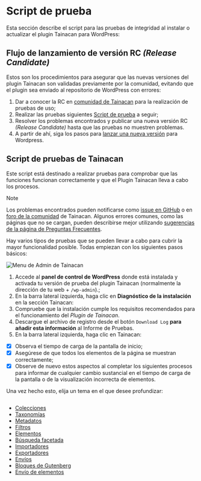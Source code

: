 # Script de prueba


Esta sección describe el script para las pruebas de integridad al instalar o actualizar el plugin Tainacan para WordPress:

## Flujo de lanzamiento de versión RC _(Release Candidate)_

Estos son los procedimientos para asegurar que las nuevas versiones del plugin Tainacan son validadas previamente por la comunidad, evitando que el plugin sea enviado al repositorio de WordPress con errores:

1. Dar a conocer la RC en [comunidad de Tainacan](https://tainacan.discourse.group) para la realización de pruebas de uso;
2. Realizar las pruebas siguientes [Script de prueba](#script-de-pruebas-de-tainacan) a seguir;
3. Resolver los problemas encontrados y publicar una nueva versión RC _(Release Candidate)_ hasta que las pruebas no muestren problemas.
4. A partir de ahí, siga los pasos para [lanzar una nueva versión](/es-mx/dev/release.md) para Wordpress.

## Script de pruebas de Tainacan

Este script está destinado a realizar pruebas para comprobar que las funciones funcionan correctamente y que el Plugin Tainacan lleva a cabo los procesos.

> [!NOTE]
> Los problemas encontrados pueden notificarse como [issue en GitHub](https://github.com/tainacan/tainacan/issues ":ignore") o en [foro de la comunidad](https://tainacan.discourse.group ":ignore") de Tainacan. Algunos errores comunes, como las páginas que no se cargan, pueden describirse mejor utilizando [sugerencias de la página de Preguntas Frecuentes](/es-mx/faq#creo-que-encontré-un-error-¿qué-tengo-que-hacer).

Hay varios tipos de pruebas que se pueden llevar a cabo para cubrir la mayor funcionalidad posible. Todas empiezan con los siguientes pasos básicos:

![Menu de Admin de Tainacan](/_assets/images/release-testing-1.png ':class=alignright')

1. Accede al **panel de control de WordPress** donde está instalada y activada tu versión de prueba del plugin Tainacan (normalmente la dirección de tu web + `/wp-admin`).;
2. En la barra lateral izquierda, haga clic en **Diagnóstico de la instalación** en la sección Tainacan:
3. Compruebe que la instalación cumple los requisitos recomendados para el funcionamiento del _Plugin de Tainacan_.
4. Descargue el archivo de registro desde el botón `Download Log` **para añadir esta información** al Informe de Pruebas.
5. En la barra lateral izquierda, haga clic en Tainacan:

- [x] Observa el tiempo de carga de la pantalla de inicio;
- [x] Asegúrese de que todos los elementos de la página se muestran correctamente;
- [x] Observe de nuevo estos aspectos al completar los siguientes procesos para informar de cualquier cambio sustancial en el tiempo de carga de la pantalla o de la visualización incorrecta de elementos.

Una vez hecho esto, elija un tema en el que desee profundizar:

<div style="column-count: 2; column-width: 250px;">

- [Colecciones](/es-mx/testing-collections.md)
- [Taxonomías](/es-mx/testing-taxonomies.md)
- [Metadatos](/es-mx/testing-metadata.md)
- [Filtros](/es-mx/testing-filters.md)
- [Elementos](/es-mx/testing-items.md)
- [Búsqueda facetada](/es-mx/testing-search.md)
- [Importadores](/es-mx/testing-importers.md)
- [Exportadores](/es-mx/testing-exporters.md)
- [Envíos](/es-mx/testing-capabilities.md)
- [Bloques de Gutenberg](/es-mx/testing-gutenberg-blocks.md)
- [Envío de elementos](/es-mx/testing-item-submission.md)

</div>
